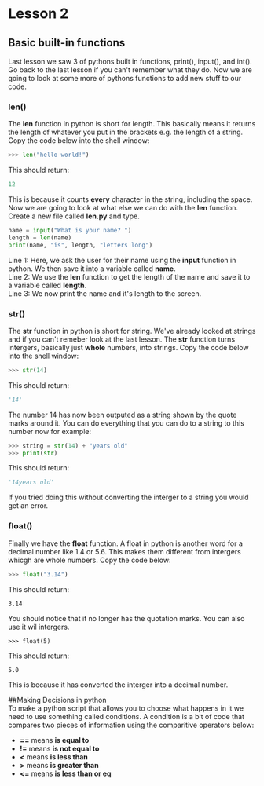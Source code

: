 # Lesson 2    
## Basic built-in functions   
Last lesson we saw 3 of pythons built in functions, print(), input(), and int(). Go back to the last lesson if you can't remember what they do. Now we are going to look at some more of pythons functions to add new stuff to our code.    

### len()   
The **len** function in python is short for length. This basically means it returns the length of whatever you put in the brackets e.g. the length of a string. Copy the code below into the shell window:    
```python
>>> len("hello world!")
```   
This should return:   
```python
12
```   
This is because it counts **every** character in the string, including the space. Now we are going to look at what else we can do with the **len** function. Create a new file called **len.py** and type.   
```python
name = input("What is your name? ")
length = len(name)
print(name, "is", length, "letters long")
```   
Line 1: Here, we ask the user for their name using the **input** function in python. We then save it into a variable called **name**.   
Line 2: We use the **len** function to get the length of the name and save it to a variable called **length**.    
Line 3: We now print the name and it's length to the screen.    

### str()   
The **str** function in python is short for string. We've already looked at strings and if you can't remeber look at the last lesson. 
The **str** function turns intergers, basically just **whole** numbers, into strings. Copy the code below into the shell window:    
```python
>>> str(14)   
```   
This should return:   
```python
'14'   
```   
The number 14 has now been outputed as a string shown by the quote marks around it. You can do everything that you can do to a string to this number now for example:   
```python
>>> string = str(14) + "years old"   
>>> print(str)
```   
This should return:   
```python
'14years old' 
```   
If you tried doing this without converting the interger to a string you would get an error.   
### float()   
Finally we have the **float** function. A float in python is another word for a decimal number like 1.4 or 5.6. This makes them different from intergers whicgh are whole numbers. Copy the code below:   
```python
>>> float("3.14")
```   
This should return:   
```
3.14
```   
You should notice that it no longer has the quotation marks. You can also use it wil intergers.   
```
>>> float(5)
```   
This should return:   
```
5.0
```   
This is because it has converted the interger into a decimal number.    

##Making Decisions in python    
To make a python script that allows you to choose what happens in it we need to use something called conditions. A condition is a bit of code that compares two pieces of information using the comparitive operators below:    
  * **==** means **is equal to**  
  * **!=** means **is not equal to**  
  * **<** means **is less than**
  * **>** means **is greater than**
  * **<=** means **is less than or eq**
